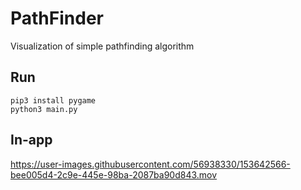 # PathFinder
Visualization of simple pathfinding algorithm

## Run
    pip3 install pygame
    python3 main.py

## In-app

https://user-images.githubusercontent.com/56938330/153642566-bee005d4-2c9e-445e-98ba-2087ba90d843.mov

